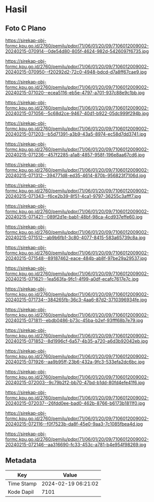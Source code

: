 # Hasil

## Foto C Plano

https://sirekap-obj-formc.kpu.go.id/2760/pemilu/pdpr/71/06/01/20/09/7106012009002-20240215-070914--0de54d80-805f-4624-982d-5426097f6735.jpg

https://sirekap-obj-formc.kpu.go.id/2760/pemilu/pdpr/71/06/01/20/09/7106012009002-20240215-070950--f20292d2-72c0-4948-bdcd-d7a8ff67cae9.jpg

https://sirekap-obj-formc.kpu.go.id/2760/pemilu/pdpr/71/06/01/20/09/7106012009002-20240215-071020--ecea5116-eb5e-4797-a701-937c88e9c1bb.jpg

https://sirekap-obj-formc.kpu.go.id/2760/pemilu/pdpr/71/06/01/20/09/7106012009002-20240215-071056--5c68d2ce-9467-40d1-b922-05dc999f294b.jpg

https://sirekap-obj-formc.kpu.go.id/2760/pemilu/pdpr/71/06/01/20/09/7106012009002-20240215-071203--b5d71391-a3b9-43a5-8974-ec58d7dd3741.jpg

https://sirekap-obj-formc.kpu.go.id/2760/pemilu/pdpr/71/06/01/20/09/7106012009002-20240215-071236--457f2285-a1a8-4857-958f-196e8aa67cd6.jpg

https://sirekap-obj-formc.kpu.go.id/2760/pemilu/pdpr/71/06/01/20/09/7106012009002-20240215-071312--394771d8-ed35-4614-870b-956823f7106d.jpg

https://sirekap-obj-formc.kpu.go.id/2760/pemilu/pdpr/71/06/01/20/09/7106012009002-20240215-071343--f6ce2b39-8f51-4ca1-9797-36255c3afff7.jpg

https://sirekap-obj-formc.kpu.go.id/2760/pemilu/pdpr/71/06/01/20/09/7106012009002-20240215-071421--089f2d1e-bab1-48bf-98ca-4cd937effe60.jpg

https://sirekap-obj-formc.kpu.go.id/2760/pemilu/pdpr/71/06/01/20/09/7106012009002-20240215-071512--ab9b6fb1-3c80-4077-8415-583a65739c8a.jpg

https://sirekap-obj-formc.kpu.go.id/2760/pemilu/pdpr/71/06/01/20/09/7106012009002-20240215-071548--89187462-eace-484b-ab8f-97be29a29537.jpg

https://sirekap-obj-formc.kpu.go.id/2760/pemilu/pdpr/71/06/01/20/09/7106012009002-20240215-071621--1ea563fa-9fc1-4f99-a0df-ecafc7617e7c.jpg

https://sirekap-obj-formc.kpu.go.id/2760/pemilu/pdpr/71/06/01/20/09/7106012009002-20240215-071734--384265fb-36c3-4aa6-87d2-3710396934fe.jpg

https://sirekap-obj-formc.kpu.go.id/2760/pemilu/pdpr/71/06/01/20/09/7106012009002-20240215-071811--ebdb0486-b73c-45ba-b2ef-93fff68b7e79.jpg

https://sirekap-obj-formc.kpu.go.id/2760/pemilu/pdpr/71/06/01/20/09/7106012009002-20240215-071852--8d1996cf-6a57-4b35-a720-a6d3b92042eb.jpg

https://sirekap-obj-formc.kpu.go.id/2760/pemilu/pdpr/71/06/01/20/09/7106012009002-20240215-071926--aa9b95ff-23b6-432a-9fc3-533efa2dc6bc.jpg

https://sirekap-obj-formc.kpu.go.id/2760/pemilu/pdpr/71/06/01/20/09/7106012009002-20240215-072003--9c79b2f2-bb70-47bd-b1dd-80fd4efe41f6.jpg

https://sirekap-obj-formc.kpu.go.id/2760/pemilu/pdpr/71/06/01/20/09/7106012009002-20240215-072037--26fdd0ee-bad0-462b-8766-b6173b1811f0.jpg

https://sirekap-obj-formc.kpu.go.id/2760/pemilu/pdpr/71/06/01/20/09/7106012009002-20240215-072116--f0f7523b-da8f-45e0-9aa3-7c1085fbea4d.jpg

https://sirekap-obj-formc.kpu.go.id/2760/pemilu/pdpr/71/06/01/20/09/7106012009002-20240215-072146--aa316690-fc33-453c-a781-b4e954f98269.jpg


## Metadata

| Key        | Value               |
| ---------- | ------------------- |
| Time Stamp | 2024-02-19 06:21:02 |
| Kode Dapil | 7101                |



